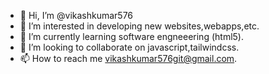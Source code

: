 - 👋 Hi, I’m @vikashkumar576
- 👀 I’m interested in developing new websites,webapps,etc.
- 🌱 I’m currently learning software engneeering (html5).
- 💞️ I’m looking to collaborate on javascript,tailwindcss.
- 📫 How to reach me vikashkumar576git@gmail.com.

<!---
vikashkumar576/vikashkumar576 is a ✨ special ✨ repository because its `README.md` (this file) appears on your GitHub profile.
You can click the Preview link to take a look at your changes.
--->
